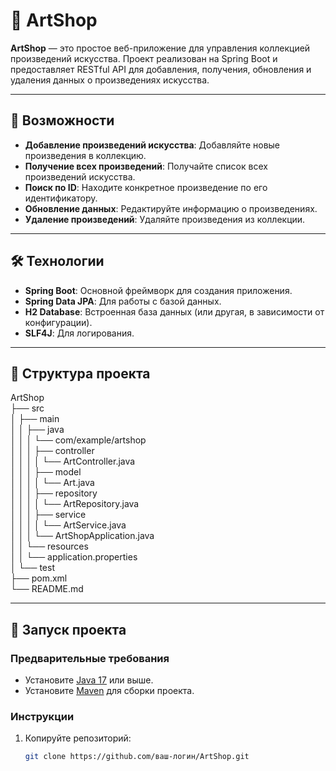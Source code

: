 # 🎨 ArtShop

**ArtShop** — это простое веб-приложение для управления коллекцией произведений искусства. Проект реализован на Spring Boot и предоставляет RESTful API для добавления, получения, обновления и удаления данных о произведениях искусства.

---

## 🚀 Возможности

- **Добавление произведений искусства**: Добавляйте новые произведения в коллекцию.
- **Получение всех произведений**: Получайте список всех произведений искусства.
- **Поиск по ID**: Находите конкретное произведение по его идентификатору.
- **Обновление данных**: Редактируйте информацию о произведениях.
- **Удаление произведений**: Удаляйте произведения из коллекции.

---

## 🛠️ Технологии

- **Spring Boot**: Основной фреймворк для создания приложения.
- **Spring Data JPA**: Для работы с базой данных.
- **H2 Database**: Встроенная база данных (или другая, в зависимости от конфигурации).
- **SLF4J**: Для логирования.

---

## 📂 Структура проекта
ArtShop<br>
├── src<br>
│ ├── main<br>
│ │ ├── java<br>
│ │ │ └── com/example/artshop<br>
│ │ │ ├── controller<br>
│ │ │ │ └── ArtController.java<br>
│ │ │ ├── model<br>
│ │ │ │ └── Art.java<br>
│ │ │ ├── repository<br>
│ │ │ │ └── ArtRepository.java<br>
│ │ │ ├── service<br>
│ │ │ │ └── ArtService.java<br>
│ │ │ └── ArtShopApplication.java<br>
│ │ └── resources<br>
│ │ └── application.properties<br>
│ └── test<br>
├── pom.xml<br>
└── README.md<br>


---

## 🚀 Запуск проекта

### Предварительные требования

- Установите [Java 17](https://www.oracle.com/java/technologies/javase-jdk17-downloads.html) или выше.
- Установите [Maven](https://maven.apache.org/download.cgi) для сборки проекта.

### Инструкции

1. Копируйте репозиторий:
   ```bash
   git clone https://github.com/ваш-логин/ArtShop.git
